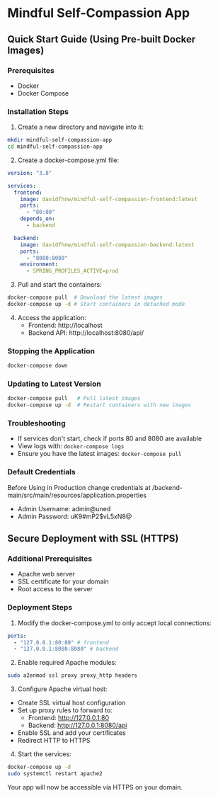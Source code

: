 # Mindful Self-Compassion App

## Quick Start Guide (Using Pre-built Docker Images)

### Prerequisites

- Docker
- Docker Compose

### Installation Steps

1. Create a new directory and navigate into it:

```bash
mkdir mindful-self-compassion-app
cd mindful-self-compassion-app
```

2. Create a docker-compose.yml file:

```yaml
version: "3.8"

services:
  frontend:
    image: davidfhnw/mindful-self-compassion-frontend:latest
    ports:
      - "80:80"
    depends_on:
      - backend

  backend:
    image: davidfhnw/mindful-self-compassion-backend:latest
    ports:
      - "8080:8080"
    environment:
      - SPRING_PROFILES_ACTIVE=prod
```

3. Pull and start the containers:

```bash
docker-compose pull  # Download the latest images
docker-compose up -d # Start containers in detached mode
```

4. Access the application:
   - Frontend: http://localhost
   - Backend API: http://localhost:8080/api/

### Stopping the Application

```bash
docker-compose down
```

### Updating to Latest Version

```bash
docker-compose pull   # Pull latest images
docker-compose up -d  # Restart containers with new images
```

### Troubleshooting

- If services don't start, check if ports 80 and 8080 are available
- View logs with: `docker-compose logs`
- Ensure you have the latest images: `docker-compose pull`

### Default Credentials

Before Using in Production change credentials at /backend-main/src/main/resources/application.properties

- Admin Username: admin@uned
- Admin Password: uK9#mP2$vL5xN8@

## Secure Deployment with SSL (HTTPS)

### Additional Prerequisites

- Apache web server
- SSL certificate for your domain
- Root access to the server

### Deployment Steps

1. Modify the docker-compose.yml to only accept local connections:

```yaml
ports:
  - "127.0.0.1:80:80" # frontend
  - "127.0.0.1:8080:8080" # backend
```

2. Enable required Apache modules:

```bash
sudo a2enmod ssl proxy proxy_http headers
```

3. Configure Apache virtual host:

- Create SSL virtual host configuration
- Set up proxy rules to forward to:
  - Frontend: http://127.0.0.1:80
  - Backend: http://127.0.0.1:8080/api
- Enable SSL and add your certificates
- Redirect HTTP to HTTPS

4. Start the services:

```bash
docker-compose up -d
sudo systemctl restart apache2
```

Your app will now be accessible via HTTPS on your domain.
